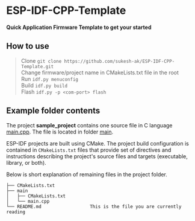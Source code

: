 # ESP-IDF-CPP-Template
**Quick Application Firmware Template to get your started**

## How to use
 > Clone `git clone https://github.com/sukesh-ak/ESP-IDF-CPP-Template.git`  
 > Change firmware/project name in CMakeLists.txt file in the root  
 > Run `idf.py menuconfig`  
 > Build `idf.py build`  
 > Flash `idf.py -p <com-port> flash`  

## Example folder contents

The project **sample_project** contains one source file in C language [main.cpp](main/main.cpp). The file is located in folder [main](main).

ESP-IDF projects are built using CMake. The project build configuration is contained in `CMakeLists.txt`
files that provide set of directives and instructions describing the project's source files and targets
(executable, library, or both). 

Below is short explanation of remaining files in the project folder.

```
├── CMakeLists.txt
├── main
│   ├── CMakeLists.txt
│   └── main.cpp
└── README.md                  This is the file you are currently reading
```

